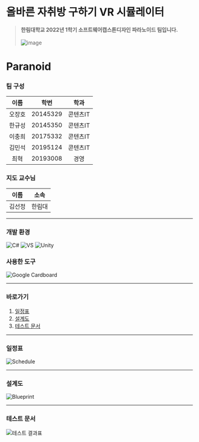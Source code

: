 # 올바른 자취방 구하기 VR 시뮬레이터
> **한림대학교 2022년 1학기 소프트웨어캡스톤디자인 파라노이드 팀입니다.**<br/><br/>
![image](https://user-images.githubusercontent.com/67461878/169653972-93b812bd-a23d-4211-8e03-9be543d73cf4.png)

# Paranoid

### 팀 구성
| 이름 | 학번 | 학과 |
|:---:|:---:|:---:|
| 오장호 | 20145329 | 콘텐츠IT |
| 한규성 | 20145350 | 콘텐츠IT |
| 이충희 | 20175332 | 콘텐츠IT |
| 김민석 | 20195124 | 콘텐츠IT |
| 최혁 | 20193008 | 경영 |

### 지도 교수님
| 이름 | 소속 |
|:---:|:---:|
| 김선정 | 한림대 |
___

### 개발 환경
![C#](https://img.shields.io/badge/C%23-%23239120.svg?style=plastic&logo=c-sharp&logoColor=white)
![VS](https://img.shields.io/badge/VS-%235C2D91.svg?style=plastic&logo=Visual%20Studio&logoColor=white)
![Unity](https://img.shields.io/badge/Unity-000000?style=plastic&logo=Unity&logoColor=white)

### 사용한 도구
![Google Cardboard](https://img.shields.io/badge/Google%20Cardboard-FF7F00?style=plastic&logo=Google%20Cardboard&logoColor=white)


___

### 바로가기
1. [일정표](https://github.com/jangho1016/2022_1_CapstoneDesign/edit/main/README.md#%EC%9D%BC%EC%A0%95%ED%91%9C)
2. [설계도](https://github.com/jangho1016/2022_1_CapstoneDesign/edit/main/README.md#%EC%84%A4%EA%B3%84%EB%8F%84)
3. [테스트 문서](https://github.com/jangho1016/2022_1_CapstoneDesign/edit/main/README.md#%ED%85%8C%EC%8A%A4%ED%8A%B8-%EB%AC%B8%EC%84%9C)

___

### 일정표
![Schedule](https://user-images.githubusercontent.com/3304322/167393219-2a22b93d-a5f4-48da-b13d-56f570f5ad8a.PNG)

___

### 설계도
![Blueprint](https://user-images.githubusercontent.com/3304322/167609138-054e4d98-a7b2-4ae1-8ba8-d5f5817e5984.jpg)

___

### 테스트 문서
![테스트 결과표](https://user-images.githubusercontent.com/3304322/168055712-2878a5eb-a6d6-4922-941f-4d75a6ff1f8f.PNG)
